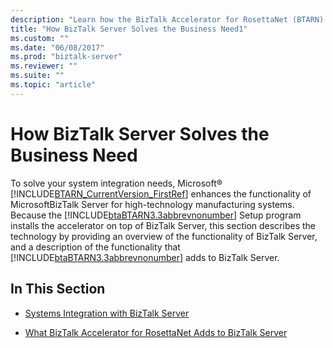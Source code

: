 ```yaml
---
description: "Learn how the BizTalk Accelerator for RosettaNet (BTARN) can solve your system integration needs by enhancing the functionality of Microsoft BizTalk Server for high-technology manufacturing systems."
title: "How BizTalk Server Solves the Business Need1"
ms.custom: ""
ms.date: "06/08/2017"
ms.prod: "biztalk-server"
ms.reviewer: ""
ms.suite: ""
ms.topic: "article"
---
```

# How BizTalk Server Solves the Business Need

To solve your system integration needs, Microsoft® [!INCLUDE[BTARN_CurrentVersion_FirstRef](../../includes/btarn-currentversion-firstref-md.md)] enhances the functionality of MicrosoftBizTalk Server for high-technology manufacturing systems. Because the [!INCLUDE[btaBTARN3.3abbrevnonumber](../../includes/btabtarn3-3abbrevnonumber-md.md)] Setup program installs the accelerator on top of BizTalk Server, this section describes the technology by providing an overview of the functionality of BizTalk Server, and a description of the functionality that [!INCLUDE[btaBTARN3.3abbrevnonumber](../../includes/btabtarn3-3abbrevnonumber-md.md)] adds to BizTalk Server.  
  
## In This Section  
  
- [Systems Integration with BizTalk Server](../../adapters-and-accelerators/accelerator-rosettanet/systems-integration-with-biztalk-server2.md)  
  
- [What BizTalk Accelerator for RosettaNet Adds to BizTalk Server](../../adapters-and-accelerators/accelerator-rosettanet/what-biztalk-accelerator-for-rosettanet-adds-to-biztalk-server.md)
